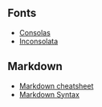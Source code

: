 ## Fonts
* [Consolas](https://docs.microsoft.com/en-us/typography/font-list/consolas)
* [Inconsolata](http://www.levien.com/type/myfonts/inconsolata.html)

## Markdown
* [Markdown cheatsheet](https://github.com/adam-p/markdown-here/wiki/Markdown-Cheatsheet)
* [Markdown Syntax](https://daringfireball.net/projects/markdown/syntax)

